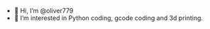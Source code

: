 - 👋 Hi, I’m @oliver779
- 👀 I’m interested in Python coding, gcode coding and 3d printing.
<!---
oliver779/oliver779 is a ✨ special ✨ repository because its `README.md` (this file) appears on your GitHub profile.
You can click the Preview link to take a look at your changes.
--->

